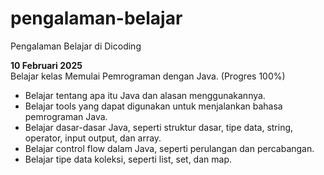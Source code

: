 # pengalaman-belajar
Pengalaman Belajar di Dicoding

**10 Februari 2025**<br>
Belajar kelas Memulai Pemrograman dengan Java. (Progres 100%)
* Belajar tentang apa itu Java dan alasan menggunakannya.
* Belajar tools yang dapat digunakan untuk menjalankan bahasa pemrograman Java.
* Belajar dasar-dasar Java, seperti struktur dasar, tipe data, string, operator, input output, dan array.
* Belajar control flow dalam Java, seperti perulangan dan percabangan.
* Belajar tipe data koleksi, seperti list, set, dan map.
